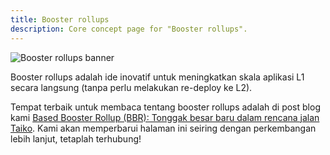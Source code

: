 ```yaml
---
title: Booster rollups
description: Core concept page for "Booster rollups".
---
```


![Booster rollups banner](~/assets/content/docs/core-concepts/booster-rollup-banner.png)

Booster rollups adalah ide inovatif untuk meningkatkan skala aplikasi L1 secara langsung (tanpa perlu melakukan re-deploy ke L2).

Tempat terbaik untuk membaca tentang booster rollups adalah di post blog kami [Based Booster Rollup (BBR): Tonggak besar baru dalam rencana jalan Taiko](https://taiko.mirror.xyz/anPjF35Mrc_xzYgOTbUmfjr_MlhE3L8ZBZIxqmz9GZ8). Kami akan memperbarui halaman ini seiring dengan perkembangan lebih lanjut, tetaplah terhubung!
